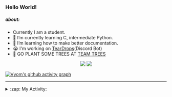 ### Hello World!

##### about:
- Currently I am a student.
- 🌱 I’m currently learning C, intermediate Python.
- 🌱 I’m learning how to make better documentation.
- 😭 I'm working on [TearDrops](https://github.com/Vyvy-vi/TearDrops)(Discord Bot)
- 🌱 GO PLANT SOME TREES AT [TEAM TREES](https://teamtrees.org/)

<p align="center">
  <a href="https://twitter.com/Vyvy_viM"><img target="_blank" src="https://img.shields.io/badge/twitter%20@Vyvy_viM-0D95E8?style=for-the-badge&logo=twitter&logoColor=white"/></a> 
  <a href="https://vyvy-vi.github.io/portfolio"><img target="_blank" src="https://img.shields.io/badge/-I%27m_craving_for_open_source-green?style=for-the-badge&logo=github&logoColor=black"/></a> 
</p>

[![Vyom's github activity graph](https://activity-graph.herokuapp.com/graph?username=Vyvy-vi)](https://github.com/ashutosh00710/github-readme-activity-graph)

---
<details>
  <summary>:zap: My Activity:</summary>
  
<!--START_SECTION:waka-->
**I'm a Night 🦉** 

```text
🌞 Morning    46 commits     █░░░░░░░░░░░░░░░░░░░░░░░░   7.12% 
🌆 Daytime    137 commits    █████░░░░░░░░░░░░░░░░░░░░   21.21% 
🌃 Evening    243 commits    █████████░░░░░░░░░░░░░░░░   37.62% 
🌙 Night      220 commits    ████████░░░░░░░░░░░░░░░░░   34.06%

```
📅 **I'm Most Productive on Sunday** 

```text
Monday       75 commits     ███░░░░░░░░░░░░░░░░░░░░░░   11.61% 
Tuesday      92 commits     ███░░░░░░░░░░░░░░░░░░░░░░   14.24% 
Wednesday    96 commits     ███░░░░░░░░░░░░░░░░░░░░░░   14.86% 
Thursday     86 commits     ███░░░░░░░░░░░░░░░░░░░░░░   13.31% 
Friday       50 commits     ██░░░░░░░░░░░░░░░░░░░░░░░   7.74% 
Saturday     86 commits     ███░░░░░░░░░░░░░░░░░░░░░░   13.31% 
Sunday       161 commits    ██████░░░░░░░░░░░░░░░░░░░   24.92%

```


📊 **This Week I Spent My Time On** 

```text
🔥 Editors: 
Vim                      7 hrs 58 mins       ███████████████░░░░░░░░░░   62.81% 
VS Code                  4 hrs 43 mins       █████████░░░░░░░░░░░░░░░░   37.19%

🐱‍💻 Projects: 
api                      8 hrs 2 mins        ███████████████░░░░░░░░░░   63.36% 
Shepherd-bot             2 hrs 5 mins        ████░░░░░░░░░░░░░░░░░░░░░   16.5% 
TEC-welcome-bot          2 hrs               ████░░░░░░░░░░░░░░░░░░░░░   15.83% 
Praise-Bot-Discord       23 mins             ░░░░░░░░░░░░░░░░░░░░░░░░░   3.06% 
TEC-Discord-Automation   3 mins              ░░░░░░░░░░░░░░░░░░░░░░░░░   0.52%

```


 Last Updated on 24/09/2021
<!--END_SECTION:waka-->
</details>
